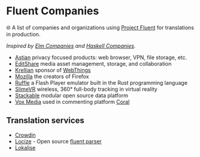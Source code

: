 # Fluent Companies
🌐 A list of companies and organizations using [Project Fluent](https://projectfluent.org/) for translations in production.

*Inspired by [Elm Companies](https://github.com/jah2488/elm-companies) and [Haskell Companies](https://github.com/erkmos/haskell-companies).*

* [Astian](https://astian.org/) privacy focused products: web browser, VPN, file storage, etc.
* [EditShare](https://editshare.com/) media asset management, storage, and collaboration
* [Krellian](https://krellian.com/) sponsor of [WebThings](https://webthings.io/)
* [Mozilla](https://www.mozilla.org/) the creators of Firefox
* [Ruffle](https://ruffle.rs/) a Flash Player emulator built in the Rust programming language
* [SlimeVR](https://slimevr.dev/) wireless, 360° full-body tracking in virtual reality 
* [Stackable](https://stackable.tech/) modular open source data platform
* [Vox Media](https://corp.voxmedia.com/) used in commenting platform [Coral](https://coralproject.net/)

## Translation services

* [Crowdin](https://crowdin.com/)
* [Locize](https://locize.com/) - Open source [fluent parser](https://github.com/locize/fluent-translation-parser)
* [Lokalise](https://lokalise.com/)
